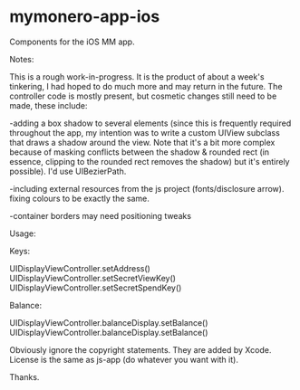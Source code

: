 # mymonero-app-ios
Components for the iOS MM app.

Notes:

This is a rough work-in-progress. It is the product of about a week's tinkering, I had hoped to do much more and may return in the future.
The controller code is mostly present, but cosmetic changes still need to be made, these include:

-adding a box shadow to several elements (since this is frequently required throughout the app, my intention was to
write a custom UIView subclass that draws a shadow around the view. Note that it's a bit more complex because of masking conflicts
between the shadow & rounded rect (in essence, clipping to the rounded rect removes the shadow) but it's entirely possible).
I'd use UIBezierPath.

-including external resources from the js project (fonts/disclosure arrow). fixing colours to be exactly the same.

-container borders may need positioning tweaks


Usage:

Keys:

UIDisplayViewController.setAddress()  
UIDisplayViewController.setSecretViewKey()  
UIDisplayViewController.setSecretSpendKey()  

Balance:

UIDisplayViewController.balanceDisplay.setBalance()  
UIDisplayViewController.balanceDisplay.setBalance()  




Obviously ignore the copyright statements. They are added by Xcode. License is the same as js-app (do whatever you want with it).

Thanks.


